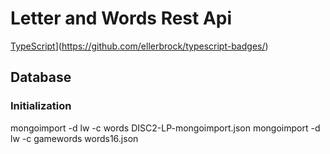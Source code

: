 # Letter and Words Rest Api

[TypeScript](https://raw.githubusercontent.com/ellerbrock/typescript-badges/master/badges/love/typescript-125x28.png)](https://github.com/ellerbrock/typescript-badges/)


## Database
### Initialization
mongoimport -d lw -c words DISC2-LP-mongoimport.json
mongoimport -d lw -c gamewords words16.json 